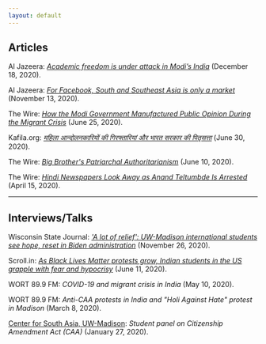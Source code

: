 ```yaml
---
layout: default
---
```


## Articles

Al Jazeera: [_Academic freedom is under attack in Modi’s India_](https://www.aljazeera.com/opinions/2020/12/18/academic-freedom-is-under-attack-in-modis-india) (December 18, 2020).

Al Jazeera: [_For Facebook, South and Southeast Asia is only a market_](https://www.aljazeera.com/opinions/2020/11/13/for-facebook-south-and-southeast-asia-is-only-a-market/) (November 13, 2020).

The Wire: [_How the Modi Government Manufactured Public Opinion During the Migrant Crisis_](https://thewire.in/media/covid-19-migrant-crisis-public-opinion-modi) (June 25, 2020).

Kafila.org: [_महिला आन्दोलनकारियों की गिरफ्तारियां और भारत सरकार की पितृसत्ता_](https://kafila.online/2020/06/30/%E0%A4%AE%E0%A4%B9%E0%A4%BF%E0%A4%B2%E0%A4%BE-%E0%A4%86%E0%A4%A8%E0%A5%8D%E0%A4%A6%E0%A5%8B%E0%A4%B2%E0%A4%A8%E0%A4%95%E0%A4%BE%E0%A4%B0%E0%A4%BF%E0%A4%AF%E0%A5%8B%E0%A4%82-%E0%A4%95%E0%A5%80/) (June 30, 2020).

The Wire: [_Big Brother's Patriarchal Authoritarianism_](https://thewire.in/women/india-patriarchal-authoritarianism-women-arrests) (June 10, 2020).

The Wire: [_Hindi Newspapers Look Away as Anand Teltumbde Is Arrested_](https://thewire.in/media/anand-teltumbde-arrest-hindi-newspapers) (April 15, 2020).

----------------------------------------------------------------------------------------

## Interviews/Talks

Wisconsin State Journal: [_'A lot of relief': UW-Madison international students see hope, reset in Biden administration_](https://madison.com/wsj/news/local/education/university/a-lot-of-relief-uw-madison-international-students-see-hope-reset-in-biden-administration/article_c284f9d3-e16c-5393-9187-2a41e37b37eb.html) (November 26, 2020).

Scroll.in: [_As Black Lives Matter protests grow, Indian students in the US grapple with fear and hypocrisy_](https://scroll.in/article/964202/as-black-lives-matter-protests-grow-indian-students-in-the-us-grapple-with-fear-and-hypocrisy) (June 11, 2020).

WORT 89.9 FM: _COVID-19 and migrant crisis in India_ (May 10, 2020).

WORT 89.9 FM: _Anti-CAA protests in India and "Holi Against Hate" protest in Madison_ (March 8, 2020).

[Center for South Asia, UW-Madison](https://southasia.wisc.edu/): _Student panel on Citizenship Amendment Act (CAA)_ (January 27, 2020).